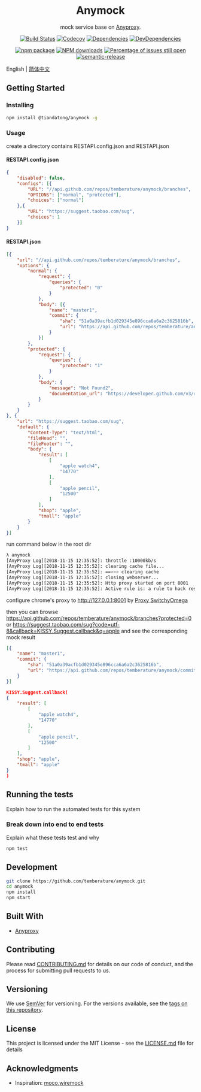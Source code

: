 <h1 align="center">Anymock</h1>

<div align="center">

mock service base on [Anyproxy](https://www.npmjs.com/package/anyproxy).

[![Build Status](https://travis-ci.org/temberature/anymock.svg?branch=master)](https://travis-ci.org/temberature/anymock)
[![Codecov](https://img.shields.io/codecov/c/github/temberature/anymock/master.svg?style=flat-square)](https://codecov.io/gh/temberature/anymock/branch/master)
[![Dependencies](https://img.shields.io/david/temberature/anymock.svg)](https://david-dm.org/temberature/anymock)
[![DevDependencies](https://img.shields.io/david/dev/temberature/anymock.svg)](https://david-dm.org/temberature/anymock?type=dev)

[![npm package](https://img.shields.io/npm/v/@tiandatong/anymock.svg?style=flat-square)](https://www.npmjs.org/package/@tiandatong/anymock)
[![NPM downloads](http://img.shields.io/npm/dm/@tiandatong/anymock.svg?style=flat-square)](http://npmjs.com/@tiandatong/anymock)
[![Percentage of issues still open](http://isitmaintained.com/badge/open/temberature/anymock.svg)](http://isitmaintained.com/project/temberature/anymock "Percentage of issues still open")
[![semantic-release](https://img.shields.io/badge/%20%20%F0%9F%93%A6%F0%9F%9A%80-semantic--release-e10079.svg)](https://github.com/semantic-release/semantic-release)
</div>

English | [简体中文](./docs/README-zh_CN.md)

## Getting Started

### Installing

```bash
npm install @tiandatong/anymock -g
```

### Usage

create a directory contains RESTAPI.config.json and RESTAPI.json

#### RESTAPI.config.json

```json
{
    "disabled": false,
    "configs": [{
        "URL": "//api.github.com/repos/temberature/anymock/branches",
        "OPTIONS": ["normal", "protected"],
        "choices": ["normal"]
    },{
        "URL": "https://suggest.taobao.com/sug",
        "choices": 1
    }]
}
```

#### RESTAPI.json

```json
[{
    "url": "//api.github.com/repos/temberature/anymock/branches",
    "options": {
        "normal": {
            "request": {
                "queries": {
                    "protected": "0"
                }
            },
            "body": [{
                "name": "master1",
                "commit": {
                    "sha": "51a0a39acfb1d029345e896cca6a6a2c3625816b",
                    "url": "https://api.github.com/repos/temberature/anymock/commits/51a0a39acfb1d029345e896cca6a6a2c3625816b"
                }
            }]
        },
        "protected": {
            "request": {
                "queries": {
                    "protected": "1"
                }
            },
            "body": {
                "message": "Not Found2",
                "documentation_url": "https://developer.github.com/v3/repos/branches/#list-branches"
            }
        }
    }
}, {
    "url": "https://suggest.taobao.com/sug",
    "default": {
        "Content-Type": "text/html",
        "fileHead": "",
        "fileFooter": "",
        "body": {
            "result": [
                [
                    "apple watch4",
                    "14770"
                ],
                [
                    "apple pencil",
                    "12500"
                ]
            ],
            "shop": "apple",
            "tmall": "apple"
        }
    }
}]
```

run command below in the root dir

```bash
λ anymock
[AnyProxy Log][2018-11-15 12:35:52]: throttle :10000kb/s
[AnyProxy Log][2018-11-15 12:35:52]: clearing cache file...
[AnyProxy Log][2018-11-15 12:35:52]: ==>>> clearing cache
[AnyProxy Log][2018-11-15 12:35:52]: closing webserver...
[AnyProxy Log][2018-11-15 12:35:52]: Http proxy started on port 8001
[AnyProxy Log][2018-11-15 12:35:52]: Active rule is: a rule to hack response
```

configure chrome's proxy to http://127.0.0.1:8001 by [Proxy SwitchyOmega](https://chrome.google.com/webstore/detail/proxy-switchyomega/padekgcemlokbadohgkifijomclgjgif)

then you can browse https://api.github.com/repos/temberature/anymock/branches?protected=0 or https://suggest.taobao.com/sug?code=utf-8&callback=KISSY.Suggest.callback&q=apple
and see the corresponding mock result

```json
[{
    "name": "master1",
    "commit": {
        "sha": "51a0a39acfb1d029345e896cca6a6a2c3625816b",
        "url": "https://api.github.com/repos/temberature/anymock/commits/51a0a39acfb1d029345e896cca6a6a2c3625816b"
    }
}]
```

```json
KISSY.Suggest.callback(
{
    "result": [
        [
            "apple watch4",
            "14770"
        ],
        [
            "apple pencil",
            "12500"
        ]
    ],
    "shop": "apple",
    "tmall": "apple"
}
)
```

## Running the tests

Explain how to run the automated tests for this system

### Break down into end to end tests

Explain what these tests test and why

```bash
npm test
```

## Development

```bash
git clone https://github.com/temberature/anymock.git
cd anymock
npm install
npm start
```

## Built With

* [Anyproxy](https://www.npmjs.com/package/anyproxy)

## Contributing

Please read [CONTRIBUTING.md](.github/CONTRIBUTING.md) for details on our code of conduct, and the process for submitting pull requests to us.

## Versioning

We use [SemVer](http://semver.org/) for versioning. For the versions available, see the [tags on this repository](https://github.com/your/project/tags).

## License

This project is licensed under the MIT License - see the [LICENSE.md](LICENSE.md) file for details

## Acknowledgments

* Inspiration: [moco](https://github.com/dreamhead/moco),[wiremock](https://github.com/tomakehurst/wiremock)
